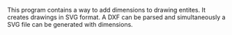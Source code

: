 This program contains a way to add dimensions to drawing entites. It creates drawings in SVG format. A DXF can be parsed and simultaneously a SVG file can be generated with dimensions.
